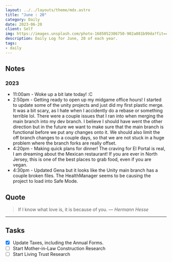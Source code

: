 ```yaml
---
layout: ../../layouts/theme/mdx.astro
title: "June : 20"
category: Daily
date: 2023-06-20
client: Self
img: https://images.unsplash.com/photo-1685052386750-902a081b99da?fit=crop&q=85&w=1400&h=700
description: Daily Log for June, 20 of each year.
tags:
- daily
---
```


## Notes

### 2023
- 11:00am - Woke up a bit late today! :C
- 2:50pm - Getting ready to open up my midgame office hours! I started to update some of the unity projects and just did my first plastic merge. It was a bit scary, as I hate when I accidently do a rebase or something terrible lol. There were a couple issues that I ran into when merging the main branch into my dev branch. I believe I should have went the other direction but in the future we want to make sure that the main branch is functional before we put any changes onto it. We should also limit the off branch changes to a couple days, so that we are not stuck in a huge problem where the branch forks are really offset. 
- 4:20pm - Making quick plans for dinner! The craving for El Portal is real, I am dreaming about the Mexican restaurant! If you are ever in North Jersey, this is one of the best places to grab food, even if you are vegan. 
- 4:30pm - Updated Gena but it looks like the Unity main branch has a couple broken files. The HealthManager seems to be causing the project to load into Safe Mode.

## Quote

> If I know what love is, it is because of you.
> — <cite>Hermann Hesse</cite>

---

## Tasks

- [x] Update Taxes, including the Annual Forms.
- [ ] Start Mother-in-Law Construction Research
- [ ] Start Living Trust Research